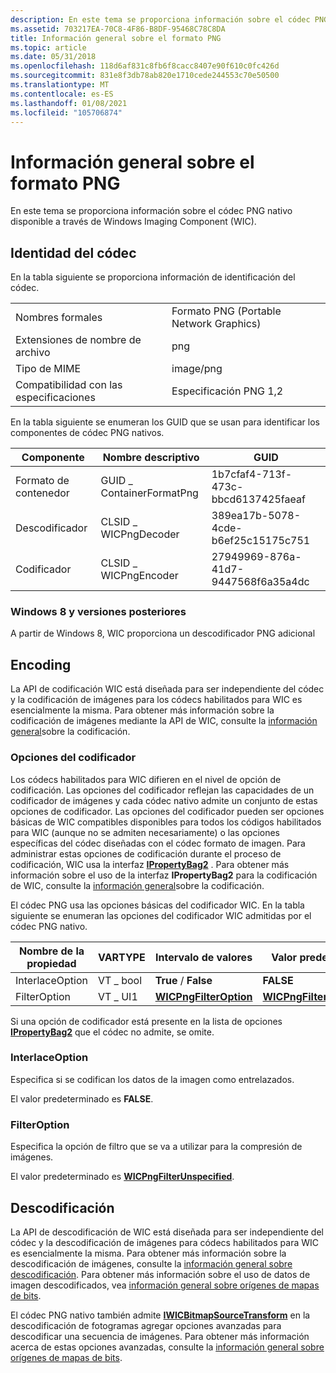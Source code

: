```yaml
---
description: En este tema se proporciona información sobre el códec PNG nativo disponible a través de Windows Imaging Component (WIC).
ms.assetid: 703217EA-70C8-4F86-B8DF-95468C78C8DA
title: Información general sobre el formato PNG
ms.topic: article
ms.date: 05/31/2018
ms.openlocfilehash: 118d6af831c8fb6f8cacc8407e90f610c0fc426d
ms.sourcegitcommit: 831e8f3db78ab820e1710cede244553c70e50500
ms.translationtype: MT
ms.contentlocale: es-ES
ms.lasthandoff: 01/08/2021
ms.locfileid: "105706874"
---
```

# <a name="png-format-overview"></a>Información general sobre el formato PNG

En este tema se proporciona información sobre el códec PNG nativo disponible a través de Windows Imaging Component (WIC).

## <a name="codec-identity"></a>Identidad del códec

En la tabla siguiente se proporciona información de identificación del códec.



|                        |                                 |
|------------------------|---------------------------------|
| Nombres formales         | Formato PNG (Portable Network Graphics) |
| Extensiones de nombre de archivo | png                             |
| Tipo de MIME              | image/png                       |
| Compatibilidad con las especificaciones  | Especificación PNG 1,2           |



 

En la tabla siguiente se enumeran los GUID que se usan para identificar los componentes de códec PNG nativos.



| Componente        | Nombre descriptivo            | GUID                                |
|------------------|--------------------------|-------------------------------------|
| Formato de contenedor | GUID \_ ContainerFormatPng | 1b7cfaf4-713f-473c-bbcd6137425faeaf |
| Descodificador          | CLSID \_ WICPngDecoder     | 389ea17b-5078-4cde-b6ef25c15175c751 |
| Codificador          | CLSID \_ WICPngEncoder     | 27949969-876a-41d7-9447568f6a35a4dc |



 

### <a name="windows-8-and-later"></a>Windows 8 y versiones posteriores

A partir de Windows 8, WIC proporciona un descodificador PNG adicional

## <a name="encoding"></a>Encoding

La API de codificación WIC está diseñada para ser independiente del códec y la codificación de imágenes para los códecs habilitados para WIC es esencialmente la misma. Para obtener más información sobre la codificación de imágenes mediante la API de WIC, consulte la [información general](-wic-creating-encoder.md)sobre la codificación.

### <a name="encoder-options"></a>Opciones del codificador

Los códecs habilitados para WIC difieren en el nivel de opción de codificación. Las opciones del codificador reflejan las capacidades de un codificador de imágenes y cada códec nativo admite un conjunto de estas opciones de codificador. Las opciones del codificador pueden ser opciones básicas de WIC compatibles disponibles para todos los códigos habilitados para WIC (aunque no se admiten necesariamente) o las opciones específicas del códec diseñadas con el códec formato de imagen. Para administrar estas opciones de codificación durante el proceso de codificación, WIC usa la interfaz [**IPropertyBag2**](/previous-versions/windows/internet-explorer/ie-developer/platform-apis/aa768192(v=vs.85)) . Para obtener más información sobre el uso de la interfaz **IPropertyBag2** para la codificación de WIC, consulte la [información general](-wic-creating-encoder.md)sobre la codificación.

El códec PNG usa las opciones básicas del codificador WIC. En la tabla siguiente se enumeran las opciones del codificador WIC admitidas por el códec PNG nativo.



| Nombre de la propiedad   | VARTYPE  | Intervalo de valores                                                 | Valor predeterminado                                                    |
|-----------------|----------|-------------------------------------------------------------|------------------------------------------------------------------|
| InterlaceOption | VT \_ bool | **True** / **False**                                          | **FALSE**                                                        |
| FilterOption    | VT \_ UI1  | [**WICPngFilterOption**](/windows/desktop/api/Wincodec/ne-wincodec-wicpngfilteroption) | [**WICPngFilterUnspecified**](/windows/desktop/api/Wincodec/ne-wincodec-wicpngfilteroption) |



 

Si una opción de codificador está presente en la lista de opciones [**IPropertyBag2**](/previous-versions/windows/internet-explorer/ie-developer/platform-apis/aa768192(v=vs.85)) que el códec no admite, se omite.

### <a name="interlaceoption"></a>InterlaceOption

Especifica si se codifican los datos de la imagen como entrelazados.

El valor predeterminado es **FALSE**.

### <a name="filteroption"></a>FilterOption

Especifica la opción de filtro que se va a utilizar para la compresión de imágenes.

El valor predeterminado es [**WICPngFilterUnspecified**](/windows/desktop/api/Wincodec/ne-wincodec-wicpngfilteroption).

## <a name="decoding"></a>Descodificación

La API de descodificación de WIC está diseñada para ser independiente del códec y la descodificación de imágenes para códecs habilitados para WIC es esencialmente la misma. Para obtener más información sobre la descodificación de imágenes, consulte la [información general sobre descodificación](-wic-creating-decoder.md). Para obtener más información sobre el uso de datos de imagen descodificados, vea [información general sobre orígenes de mapas de bits](-wic-bitmapsources.md).

El códec PNG nativo también admite [**IWICBitmapSourceTransform**](/windows/desktop/api/Wincodec/nn-wincodec-iwicbitmapsourcetransform) en la descodificación de fotogramas agregar opciones avanzadas para descodificar una secuencia de imágenes. Para obtener más información acerca de estas opciones avanzadas, consulte la [información general sobre orígenes de mapas de bits](-wic-bitmapsources.md).

 

 

